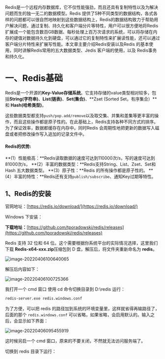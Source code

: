 Redis是一个远程内存数据库，它不仅性能强劲，而且还具有复制特性以及为解决问题而生的独一无二的数据模型。Redis 提供了5种不同类型的数据结构，各式各样的问题都可以很自然地映射到这些数据结构上，Redis的数据结构致力于帮助用户解决问题，通过复制、持久化和客户端分片等特性，用户可以很方便地将Redis扩展成一个能包含数百GB数据、每秒处理上百万次请求的系统，可以将存储在内存的键值对数据持久化到硬盘，可以通过它的复制特性来扩展读性能，还可以通过客户端分片特性来扩展写性能。本文章主要介绍Redis安装以及Redis 的基本使用，同时讲解Redis常用的五大数据类型、Jedis 客户端的使用，以及 Redis事务和持久化。

# 一、Redis基础

Redis是一个开源的**Key-Value存储系统**。它支持存储的value类型相对较多，包括**String(字符串)**、**List(链表)**、**Set(集合)**、**Zset (Sorted Set，有序集合）**和 **Hash(哈希类型)**。

这些数据类型都支持`push/pop.add/remove`以及取交集、并集和差集等更丰富的操作，而且这些操作都是原子性的。在此基础上，Redis支持各种不同方式的排序。为了保证效率，数据都缓存在内存中。同时Redis 会周期性地把更新的数据写入磁盘或者把修改操作写入追加的记录文件中。

#### Redis的优势:
**(1）性能极高：**Redis读取数据的速度可达到110000次/s，写的速度可达到81000次/s，
**(2）丰富的数据类型：**Redis支持String、List、Zset、Set和Hash 五大数据类型。
**(3）原子性：**Redis 的所有操作都是原子性的。
**(4）丰富的特性：**Redis还有支持`publish/subscribe`、通知Key过期等特性。

## 1、Redis的安装

官网地址：[https://redis.io/download/](https://redis.io/download/)

Windows 下安装：

**下载地址：**[https://github.com/tporadowski/redis/releases](https://github.com/tporadowski/redis/releases)

Redis 支持 32 位和 64 位。这个需要根据你系统平台的实际情况选择，这里我们下载 **Redis-x64-xxx.zip**压缩包到 D 盘，解压后，将文件夹重新命名为 **redis**。

![image-20220406100640065](C:/Users/Administrator/AppData/Roaming/Typora/typora-user-images/image-20220406100640065.png)

解压后内容如下：

![image-20220406100725366](C:/Users/Administrator/AppData/Roaming/Typora/typora-user-images/image-20220406100725366.png)

我打开一个 cmd 窗口 使用 cd 命令切换目录到 D:\redis 运行：

```bash
redis-server.exe redis.windows.conf
```

为了方便，可以把 redis 的路径加到系统的环境变量里，这样就省得再输路径了，后面的那个 `redis.windows.conf` 可以省略，如果省略，会启用默认的。输入之后，会显示如下界面：

![image-20220406095455919](C:/Users/Administrator/AppData/Roaming/Typora/typora-user-images/image-20220406095455919.png)

这时候另启一个 cmd 窗口，原来的不要关闭，不然就无法访问服务端了。

切换到 redis 目录下运行：